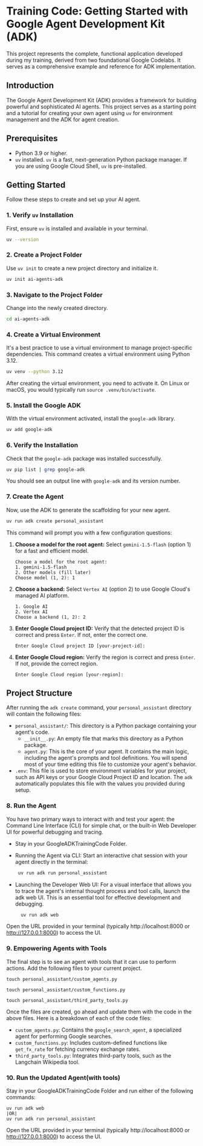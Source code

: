 # Training Code: Getting Started with Google Agent Development Kit (ADK)

This project represents the complete, functional application developed during my training, derived from two foundational Google Codelabs. It serves as a comprehensive example and reference for ADK implementation.

## Introduction

The Google Agent Development Kit (ADK) provides a framework for building powerful and sophisticated AI agents. This project serves as a starting point and a tutorial for creating your own agent using `uv` for environment management and the ADK for agent creation.

## Prerequisites

- Python 3.9 or higher.
- `uv` installed. `uv` is a fast, next-generation Python package manager. If you are using Google Cloud Shell, `uv` is pre-installed.

## Getting Started

Follow these steps to create and set up your AI agent.

### 1. Verify `uv` Installation

First, ensure `uv` is installed and available in your terminal.

```bash
uv --version
```

### 2. Create a Project Folder

Use `uv init` to create a new project directory and initialize it.

```bash
uv init ai-agents-adk
```

### 3. Navigate to the Project Folder

Change into the newly created directory.

```bash
cd ai-agents-adk
```

### 4. Create a Virtual Environment

It's a best practice to use a virtual environment to manage project-specific dependencies. This command creates a virtual environment using Python 3.12.

```bash
uv venv --python 3.12
```
After creating the virtual environment, you need to activate it. On Linux or macOS, you would typically run `source .venv/bin/activate`.

### 5. Install the Google ADK

With the virtual environment activated, install the `google-adk` library.

```bash
uv add google-adk
```

### 6. Verify the Installation

Check that the `google-adk` package was installed successfully.

```bash
uv pip list | grep google-adk
```

You should see an output line with `google-adk` and its version number.

### 7. Create the Agent

Now, use the ADK to generate the scaffolding for your new agent.

```bash
uv run adk create personal_assistant
```

This command will prompt you with a few configuration questions:

1.  **Choose a model for the root agent:** Select `gemini-1.5-flash` (option 1) for a fast and efficient model.
    ```
    Choose a model for the root agent:
    1. gemini-1.5-flash
    2. Other models (fill later)
    Choose model (1, 2): 1
    ```

2.  **Choose a backend:** Select `Vertex AI` (option 2) to use Google Cloud's managed AI platform.
    ```
    1. Google AI
    2. Vertex AI
    Choose a backend (1, 2): 2
    ```

3.  **Enter Google Cloud project ID:** Verify that the detected project ID is correct and press `Enter`. If not, enter the correct one.
    ```
    Enter Google Cloud project ID [your-project-id]:
    ```

4.  **Enter Google Cloud region:** Verify the region is correct and press `Enter`. If not, provide the correct region.
    ```
    Enter Google Cloud region [your-region]:
    ```

## Project Structure

After running the `adk create` command, your `personal_assistant` directory will contain the following files:

- `personal_assistant/`: This directory is a Python package containing your agent's code.
  - `__init__.py`: An empty file that marks this directory as a Python package.
  - `agent.py`: This is the core of your agent. It contains the main logic, including the agent's prompts and tool definitions. You will spend most of your time editing this file to customize your agent's behavior.
- `.env`: This file is used to store environment variables for your project, such as API keys or your Google Cloud Project ID and location. The `adk` automatically populates this file with the values you provided during setup.


### 8. Run the Agent

You have two primary ways to interact with and test your agent: the Command Line Interface (CLI) for simple chat, or the built-in Web Developer UI for powerful debugging and tracing.

- Stay in your GoogleADKTrainingCode Folder.

- Running the Agent via CLI: Start an interactive chat session with your agent directly in the terminal:

   ```bash
    uv run adk run personal_assistant
- Launching the Developer Web UI: For a visual interface that allows you to trace the agent's internal thought process and tool calls, launch the adk web UI. This is an essential tool for effective development and debugging.

  ```bash
    uv run adk web
Open the URL provided in your terminal (typically http://localhost:8000 or http://127.0.0.1:8000) to access the UI.


### 9. Empowering Agents with Tools
The final step is to see an agent with tools that it can use to perform actions. Add the following files to your current project. 
    
    touch personal_assistant/custom_agents.py 

    touch personal_assistant/custom_functions.py

    touch personal_assistant/third_party_tools.py

Once the files are created, go ahead and update them with the code in the above files. Here is a breakdown of each of the code files:

- `custom_agents.py`: Contains the `google_search_agent`, a specialized agent for performing Google searches.
 - `custom_functions.py`: Includes custom-defined functions like `get_fx_rate` for fetching currency exchange rates.
- `third_party_tools.py`: Integrates third-party tools, such as the Langchain Wikipedia tool.

### 10. Run the Updated Agent(with tools)
Stay in your GoogleADKTrainingCode Folder and run either of the following commands: 

    uv run adk web
    |OR|
    uv run adk run personal_assistant

Open the URL provided in your terminal (typically http://localhost:8000 or http://127.0.0.1:8000) to access the UI.
